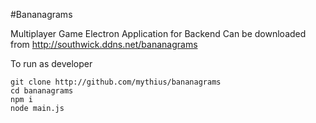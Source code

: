 #Bananagrams

Multiplayer Game
Electron Application for Backend
Can be downloaded from http://southwick.ddns.net/bananagrams

To run as developer

`git clone http://github.com/mythius/bananagrams`
<br>
`cd bananagrams`
<br>
`npm i`
<br>
`node main.js`